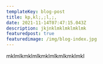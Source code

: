```yaml
---
templateKey: blog-post
title: kp,kl;,;l,;,
date: 2021-11-14T07:47:15.043Z
description: jkjnklmklmklmklmk
featuredpost: true
featuredimage: /img/blog-index.jpg
---
```

mklmlkmklmlkmklmlkmlkmklmkl